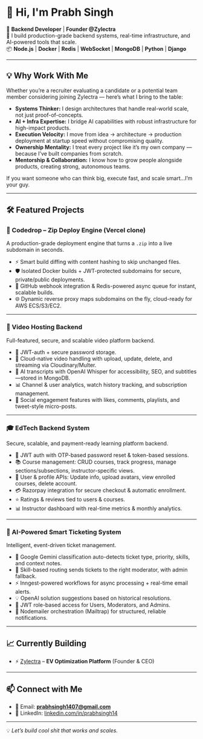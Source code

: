 # 👋 Hi, I'm Prabh Singh

🚀 **Backend Developer** | **Founder @Zylectra**  
🔧 I build production-grade backend systems, real-time infrastructure, and AI-powered tools that scale.  
📦 **Node.js** | **Docker** | **Redis** | **WebSocket** | **MongoDB** | **Python** | **Django**

---

## 💡 Why Work With Me  

Whether you’re a recruiter evaluating a candidate or a potential team member considering joining Zylectra — here’s what I bring to the table:  

- **Systems Thinker:** I design architectures that handle real-world scale, not just proof-of-concepts.  
- **AI + Infra Expertise:** I bridge AI capabilities with robust infrastructure for high-impact products.  
- **Execution Velocity:** I move from idea → architecture → production deployment at startup speed without compromising quality.  
- **Ownership Mentality:** I treat every project like it’s my own company — because I’ve built companies from scratch.  
- **Mentorship & Collaboration:** I know how to grow people alongside products, creating strong, autonomous teams.  

If you want someone who can think big, execute fast, and scale smart...I’m your guy.

---

## 🛠️ Featured Projects  

### 🔌 Codedrop – Zip Deploy Engine (Vercel clone)  
A production-grade deployment engine that turns a `.zip` into a live subdomain in seconds.  
- ⚡ Smart build diffing with content hashing to skip unchanged files.  
- 🛡 Isolated Docker builds + JWT-protected subdomains for secure, private/public deployments.  
- 🔄 GitHub webhook integration & Redis-powered async queue for instant, scalable builds.  
- 🌐 Dynamic reverse proxy maps subdomains on the fly, cloud-ready for AWS ECS/S3/EC2.  

---

### 🎥 Video Hosting Backend  
Full-featured, secure, and scalable video platform backend.  
- 🔐 JWT-auth + secure password storage.  
- 🎥 Cloud-native video handling with upload, update, delete, and streaming via Cloudinary/Multer.  
- 🤖 AI transcripts with OpenAI Whisper for accessibility, SEO, and subtitles—stored in MongoDB.  
- 📊 Channel & user analytics, watch history tracking, and subscription management.  
- 💬 Social engagement features with likes, comments, playlists, and tweet-style micro-posts.  

---

### 🎓 EdTech Backend System  
Secure, scalable, and payment-ready learning platform backend.  
- 🔐 JWT auth with OTP-based password reset & token-based sessions.  
- 📚 Course management: CRUD courses, track progress, manage sections/subsections, instructor-specific views.  
- 👤 User & profile APIs: Update info, upload avatars, view enrolled courses, delete account.  
- 💳 Razorpay integration for secure checkout & automatic enrollment.  
- ⭐ Ratings & reviews tied to users & courses.  
- 📊 Instructor dashboard with real-time metrics & monthly analytics.  

---

### 🤖 AI-Powered Smart Ticketing System  
Intelligent, event-driven ticket management.  
- 🤖 Google Gemini classification auto-detects ticket type, priority, skills, and context notes.  
- 🎯 Skill-based routing sends tickets to the right moderator, with admin fallback.  
- ⚡ Inngest-powered workflows for async processing + real-time email alerts.  
- 💡 OpenAI solution suggestions based on historical resolutions.  
- 🔐 JWT role-based access for Users, Moderators, and Admins.  
- 📧 Nodemailer orchestration (Mailtrap) for structured, reliable notifications.  

---

## 📈 Currently Building  
- ⚡ [Zylectra](https://zylectratech.vercel.app) – **EV Optimization Platform** (Founder & CEO)  

---

## 📫 Connect with Me  
- 📧 Email: **prabhsingh1407@gmail.com**  
- 💼 LinkedIn: [linkedin.com/in/prabhsingh14](https://www.linkedin.com/in/prabhsingh14/)  

---

💡 *Let’s build cool shit that works and scales.*
